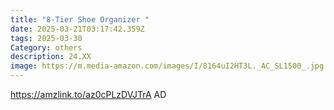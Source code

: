 ```yaml
---
title: "8-Tier Shoe Organizer "
date: 2025-03-21T03:17:42.359Z
tags: 2025-03-30
Category: others
description: 24.XX
image: https://m.media-amazon.com/images/I/8164uI2HT3L._AC_SL1500_.jpg
---
```



https://amzlink.to/az0cPLzDVJTrA    AD
